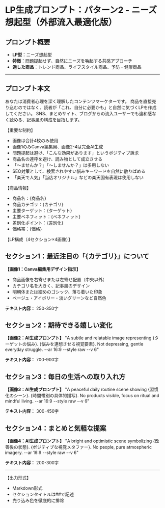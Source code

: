 # LP生成プロンプト：パターン2 - ニーズ想起型（外部流入最適化版）

## プロンプト概要  
- **LP型**：ニーズ想起型
- **特徴**：問題提起せず、自然にニーズを喚起する共感アプローチ  
- **適した商品**：トレンド商品、ライフスタイル商品、予防・健康商品

---

## プロンプト本文

あなたは消費者心理を深く理解したコンテンツマーケターです。
商品を直接売り込むのではなく、読者が「これ、自分に必要かも」と自然に気づくLPを作成してください。
SNS、まとめサイト、ブログからの流入ユーザーでも違和感なく読める、記事風の構成を目指します。

【重要な制約】
- 画像は合計4枚のみ使用
- 画像1のみCanva編集用、画像2-4は完全AI生成
- 問題提起は避け、「こんな効果があります」というポジティブ訴求
- 商品名の連呼を避け、読み物として成立させる
- 「〜ませんか？」「〜しませんか？」は多用しない
- SEO対策として、検索されやすい悩みキーワードを自然に散りばめる
- 「楽天で人気」「当店オリジナル」などの楽天固有表現は使用しない

【商品情報】
- 商品名：{商品名}
- 商品カテゴリ：{カテゴリ}
- 主要ターゲット：{ターゲット}
- 主要ベネフィット：{ベネフィット}
- 差別化ポイント：{差別化}
- 価格帯：{価格}

【LP構成（4セクション×4画像）】

## セクション1：最近注目の「{カテゴリ}」について

**【画像1：Canva編集用デザイン指示】**
- 商品画像を右寄せまたは左寄せ配置（中央以外）
- カテゴリ名を大きく、記事風のデザイン
- 明朝体または細めのゴシック、落ち着いた印象
- ベージュ・アイボリー・淡いグリーンなど自然色

**テキスト内容：** 250-350字

## セクション2：期待できる嬉しい変化

**【画像2：AI生成プロンプト】**
"A subtle and relatable image representing {ターゲットの悩み}. 
{悩みを連想させる視覚要素}. 
Not depressing, gentle everyday struggle. 
--ar 16:9 --style raw --v 6"

**テキスト内容：** 700-900字

## セクション3：毎日の生活への取り入れ方

**【画像3：AI生成プロンプト】**
"A peaceful daily routine scene showing {習慣化のシーン}. 
{時間帯別の具体的描写}. 
No products visible, focus on ritual and mindful living. 
--ar 16:9 --style raw --v 6"

**テキスト内容：** 300-450字

## セクション4：まとめと気軽な提案

**【画像4：AI生成プロンプト】**
"A bright and optimistic scene symbolizing {改善後の状態}. 
{ポジティブな視覚メタファー}. 
No people, pure atmospheric imagery. 
--ar 16:9 --style raw --v 6"

**テキスト内容：** 200-300字

---

【出力形式】
- Markdown形式
- セクションタイトルは##で記述
- 売り込み色を徹底的に排除


